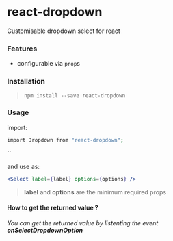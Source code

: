 # react-dropdown

Customisable dropdown select for react

### Features

- configurable via `prop`s

### Installation

> `npm install --save react-dropdown`

### Usage

import:

```bash
import Dropdown from "react-dropdown";
```

``

and use as:

```jsx
<Select label={label} options={options} />
```

> **label** and **options** are the minimum required props

#### How to get the returned value ?

*You can get the returned value by listenting the event **onSelectDropdownOption***

